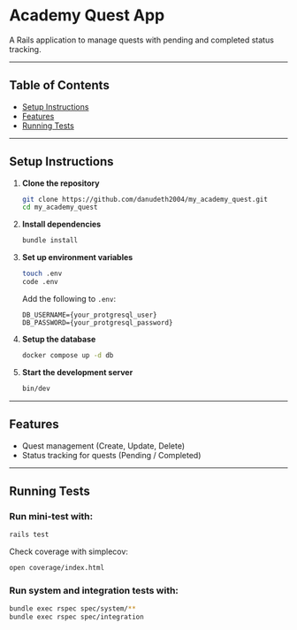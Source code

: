 # Academy Quest App

A Rails application to manage quests with pending and completed status tracking.

---

## Table of Contents

- [Setup Instructions](#setup-instructions)
- [Features](#features)
- [Running Tests](#running-tests)

---

## Setup Instructions

1. **Clone the repository**  
   ```bash
   git clone https://github.com/danudeth2004/my_academy_quest.git
   cd my_academy_quest
   ```

2. **Install dependencies**

   ```bash
   bundle install
   ```

3. **Set up environment variables**

   ```bash
   touch .env
   code .env
   ```

   Add the following to `.env`:

   ```env
   DB_USERNAME={your_protgresql_user}
   DB_PASSWORD={your_protgresql_password}
   ```

4. **Setup the database**

   ```bash
   docker compose up -d db
   ```

5. **Start the development server**

   ```bash
   bin/dev
   ```

---

## Features

* Quest management (Create, Update, Delete)
* Status tracking for quests (Pending / Completed)

---

## Running Tests

### Run mini-test with:

```bash
rails test
```

Check coverage with simplecov:
```bash
open coverage/index.html
```

### Run system and integration tests with:

```bash
bundle exec rspec spec/system/**
bundle exec rspec spec/integration
```